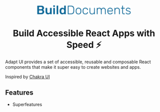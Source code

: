 <br />

<p align="center">
    <img src="https://github.com/PavelNen/adpat-ui/blob/master/logo.png?raw=true" alt="adapt-ui symbol" width="300" />
</p>

<h1 align="center">Build Accessible React Apps with Speed ⚡️</h1>

Adapt UI provides a set of accessible, reusable and composable React components
that make it super easy to create websites and apps.

Inspired by <a href="https://chakra-ui.com/">Chakra UI</a>


## Features

- Superfeatures
